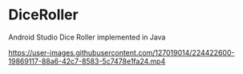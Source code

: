 # DiceRoller
Android Studio Dice Roller implemented in Java



https://user-images.githubusercontent.com/127019014/224422600-19869117-88a6-42c7-8583-5c7478e1fa24.mp4

